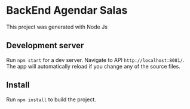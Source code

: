 # BackEnd Agendar Salas

This project was generated with Node Js

## Development server

Run `npm start` for a dev server. Navigate to API `http://localhost:8081/`. The app will automatically reload if you change any of the source files.

## Install

Run `npm install` to build the project.
